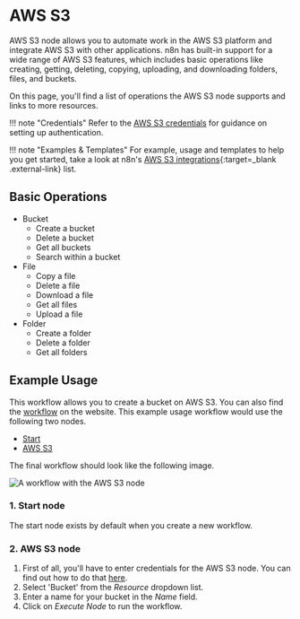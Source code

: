 # AWS S3

AWS S3 node allows you to automate work in the AWS S3 platform and integrate AWS S3 with other applications. n8n has built-in support for a wide range of AWS S3 features, which includes basic operations like creating, getting, deleting, copying, uploading, and downloading folders, files, and buckets.

On this page, you'll find a list of operations the AWS S3 node supports and links to more resources.

!!! note "Credentials"
  Refer to the [AWS S3 credentials](https://docs.n8n.io/integrations/builtin/credentials/aws/) for guidance on setting up authentication. 

!!! note "Examples & Templates"
  For example, usage and templates to help you get started, take a look at n8n's [AWS S3 integrations](https://n8n.io/integrations/aws-s3/){:target=_blank .external-link} list.


## Basic Operations

* Bucket
    * Create a bucket
    * Delete a bucket
    * Get all buckets
    * Search within a bucket
* File
    * Copy a file
    * Delete a file
    * Download a file
    * Get all files
    * Upload a file
* Folder
    * Create a folder
    * Delete a folder
    * Get all folders

## Example Usage

This workflow allows you to create a bucket on AWS S3. You can also find the [workflow](https://n8n.io/workflows/458) on the website. This example usage workflow would use the following two nodes.
- [Start](/integrations/builtin/core-nodes/n8n-nodes-base.start/)
- [AWS S3]()

The final workflow should look like the following image.

![A workflow with the AWS S3 node](/_images/integrations/builtin/app-nodes/awss3/workflow.png)

### 1. Start node

The start node exists by default when you create a new workflow.

### 2. AWS S3 node

1. First of all, you'll have to enter credentials for the AWS S3 node. You can find out how to do that [here](/integrations/builtin/credentials/aws/).
2. Select 'Bucket' from the *Resource* dropdown list.
3. Enter a name for your bucket in the *Name* field.
4. Click on *Execute Node* to run the workflow.




